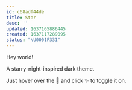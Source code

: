 ```yaml
---
id: c68adf44de
title: Star
desc: ''
updated: 1637165886445
created: 1637117289095
status: "\U0001F331"
---
```


Hey world!

A starry-night-inspired dark theme.

Just hover over the 🌈 and click ✨ to toggle it on.
